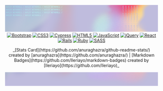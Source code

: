 <picture>
  <img alt="header" src="./banners/glitch/banner-glitch-header.png">
</picture>

<div align="center">
<a href="https://getbootstrap.com/docs/4.0/content/code/"><img alt="Bootstrap" src="https://img.shields.io/badge/bs-%23563D7C.svg?style=for-the-badge&logo=bootstrap&logoColor=white" style="margin:0"/></a> <a href="https://en.wikipedia.org/wiki/CSS#CSS_3"><img alt="CSS3" src="https://img.shields.io/badge/css-%230056D2.svg?style=for-the-badge&logo=CSS&logoColor=white" style="margin:0"/></a> <a href="https://www.cypress.io/"><img alt="Cypress" src="https://img.shields.io/badge/-cypress-00A162?style=for-the-badge&logo=cypress&logoColor=white" style="margin:0"/></a> <a href="https://en.wikipedia.org/wiki/HTML"><img alt="HTML5" src="https://img.shields.io/badge/html%20-%23E34F26.svg?&style=for-the-badge&logo=html5&logoColor=white" style="margin:0"/></a> <a href="https://www.javascript.com/"><img alt="JavaScript" src="https://img.shields.io/badge/js-%23323330.svg?style=for-the-badge&logo=javascript&logoColor=white" style="margin:0"/></a> <a href="https://jquery.com/"><img alt="jQuery" src="https://img.shields.io/badge/jq-%230769AD.svg?style=for-the-badge&logo=jquery&logoColor=white" style="margin:0"/></a> <a href="https://reactjs.org/"><img alt="React" src="https://img.shields.io/badge/react-%2320232a.svg?style=for-the-badge&logo=react&logoColor=white" style="margin:0"/></a> <a href="https://rubyonrails.org/"><img alt="Rails" src="https://img.shields.io/badge/rails-%238A1C1C.svg?style=for-the-badge&logo=ruby-on-rails&logoColor=white" style="margin:0"/></a> <a href="https://www.ruby-lang.org/"><img alt="Ruby" src="https://img.shields.io/badge/ruby-%23CC342D.svg?style=for-the-badge&logo=ruby&logoColor=white" style="margin:0"/></a> <a href="https://sass-lang.com/"><img alt="SASS" src="https://img.shields.io/badge/SASS-hotpink.svg?style=for-the-badge&logo=SASS&logoColor=white" style="margin:0"/></a>
</div>

<p style="text-align: center;">
  _[Stats Card](https://github.com/anuraghazra/github-readme-stats/) created by [anuraghazra](https://github.com/anuraghazra/) | [Markdown Badges](https://github.com/Ileriayo/markdown-badges) created by [Ileriayo](https://github.com/Ileriayo)_
</p>

<picture>
  <img alt="header" src="./banners/glitch/banner-glitch-footer.png">
</picture>
